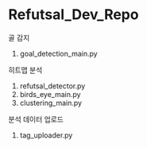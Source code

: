# Refutsal_Dev_Repo

골 감지

1. goal_detection_main.py

히트맵 분석

1. refutsal_detector.py
2. birds_eye_main.py
3. clustering_main.py

분석 데이터 업로드

1. tag_uploader.py
